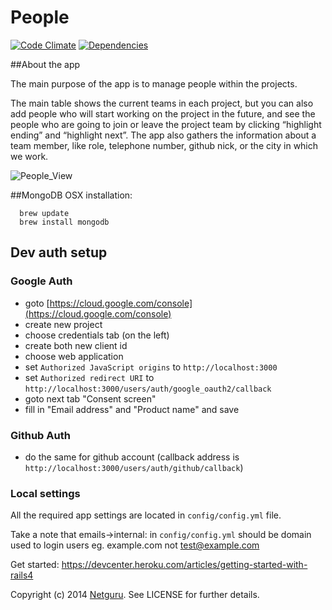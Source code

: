 People
======

[![Code Climate](http://img.shields.io/codeclimate/github/netguru/people.svg)](https://codeclimate.com/github/netguru/people)
[![Dependencies](http://img.shields.io/gemnasium/netguru/people.svg)](https://gemnasium.com/netguru/people)

##About the app

The main purpose of the app is to manage people within the projects. 

The main table shows the current teams in each project, but you can also add people who will start working on the project in the future, and see the people who are going to join or leave the project team by clicking “highlight ending” and “highlight next”. The app also gathers the information about a team member, like role, telephone number, github nick, or the city in which we work.

![People_View](https://netguruco-production.s3.amazonaws.com/uploads/1401956759-1401228321-people_main.jpg)

##MongoDB OSX installation:

```shell
  brew update
  brew install mongodb
```

## Dev auth setup

### Google Auth

  * goto [https://cloud.google.com/console](https://cloud.google.com/console)
  * create new project
  * choose credentials tab (on the left)
  * create both new client id
  * choose web application
  * set `Authorized JavaScript origins` to `http://localhost:3000`
  * set `Authorized redirect URI` to `http://localhost:3000/users/auth/google_oauth2/callback`
  * goto next tab "Consent screen"
  * fill in "Email address" and "Product name" and save

### Github Auth

  * do the same for github account (callback address is `http://localhost:3000/users/auth/github/callback`)

### Local settings

All the required app settings are located in `config/config.yml` file.

Take a note that emails->internal: in `config/config.yml` should be domain used to login users eg. example.com not test@example.com

Get started: https://devcenter.heroku.com/articles/getting-started-with-rails4

Copyright (c) 2014 [Netguru](https://netguru.co). See LICENSE for further details.

